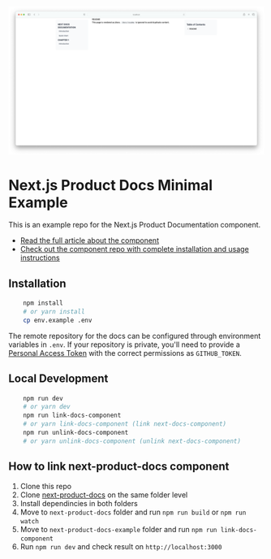 <p align="center">
  <img src="docs/assets/example-screenshot.png">
</p>

# Next.js Product Docs Minimal Example

This is an example repo for the Next.js Product Documentation component.

- [Read the full article about the component](http://opstrace.com/blog/product-documentation-with-nextjs)
- [Check out the component repo with complete installation and usage instructions](https://github.com/opstrace/next-product-docs)

## Installation

```bash
    npm install
    # or yarn install
    cp env.example .env
```

The remote repository for the docs can be configured through environment
variables in `.env`. If your repository is private, you'll need to provide a
[Personal Access Token](https://github.com/settings/tokens) with the correct
permissions as `GITHUB_TOKEN`.

## Local Development

```bash
    npm run dev
    # or yarn dev
    npm run link-docs-component
    # or yarn link-docs-component (link next-docs-component)
    npm run unlink-docs-component
    # or yarn unlink-docs-component (unlink next-docs-component)
```

## How to link next-product-docs component

1. Clone this repo
2. Clone [next-product-docs](https://github.com/zentered/next-product-docs) on
   the same folder level
3. Install dependincies in both folders
4. Move to `next-product-docs` folder and run `npm run build` or `npm run watch`
5. Move to `next-product-docs-example` folder and run
   `npm run link-docs-component`
6. Run `npm run dev` and check result on `http://localhost:3000`
